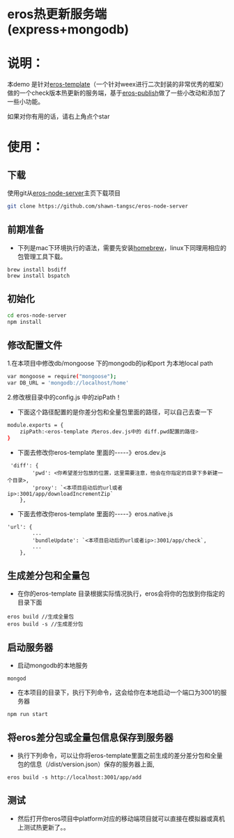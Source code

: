 # eros热更新服务端(express+mongodb)

说明：
====================================
本demo 是针对[eros-template](https://github.com/bmfe/eros-template)（一个针对weex进行二次封装的非常优秀的框架）做的一个check版本热更新的服务端，基于[eros-publish](https://github.com/bmfe/eros-publish)做了一些小改动和添加了一些小功能。

如果对你有用的话，请右上角点个star


使用：
====================================

下载
----------------------------------------
使用git从[eros-node-server](https://github.com/shawn-tangsc/eros-node-server)主页下载项目
``` bash
git clone https://github.com/shawn-tangsc/eros-node-server
```
前期准备
----------------------------------------
+ 下列是mac下环境执行的语法，需要先安装[homebrew](https://brew.sh/)，linux下同理用相应的包管理工具下载。

```
brew install bsdiff
brew install bspatch
```


初始化
----------------------------------------
``` bash
cd eros-node-server
npm install
```


修改配置文件
----------------------------------------
1.在本项目中修改db/mongoose 下的mongodb的ip和port 为本地local path

``` bash
var mongoose = require("mongoose");
var DB_URL = 'mongodb://localhost/home'
```

2.修改根目录中的config.js 中的zipPath！

+ 下面这个路径配置的是你差分包和全量包里面的路径，可以自己去查一下

``` bash
module.exports = {
    zipPath:<eros-template 内eros.dev.js中的 diff.pwd配置的路径>
}
```


+ 下面去修改你eros-template 里面的-----》eros.dev.js

```
 'diff': {
        'pwd': <你希望差分包放的位置，这里需要注意，他会在你指定的目录下多新建一个目录>,
        'proxy': `<本项目启动后的url或者ip>:3001/app/downloadIncrementZip`
    },
```

+ 下面去修改你eros-template 里面的-----》eros.native.js

```
'url': {
        ...
        'bundleUpdate': `<本项目启动后的url或者ip>:3001/app/check`,
        ...
    },
```

生成差分包和全量包
----------------------------------------

+ 在你的eros-template 目录根据实际情况执行，eros会将你的包放到你指定的目录下面

```
eros build //生成全量包
eros build -s //生成差分包
```

启动服务器
----------------------------------------
+ 启动mongodb的本地服务

```
mongod
```

+ 在本项目的目录下，执行下列命令，这会给你在本地启动一个端口为3001的服务器

```
npm run start
```



将eros差分包或全量包信息保存到服务器
----------------------------------------
+ 执行下列命令，可以让你将eros-template里面之前生成的差分差分包和全量包的信息（<your eros project>/dist/version.json）保存的服务器上面,

```
eros build -s http://localhost:3001/app/add
```

测试
----------------------------------------

+ 然后打开你eros项目中platform对应的移动端项目就可以直接在模拟器或真机上测试热更新了。。
